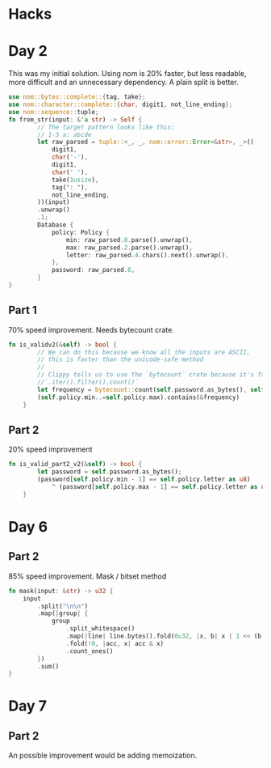 # Hacks

# Day 2

This was my initial solution. Using nom is 20% faster, but less readable, more difficult and an unnecessary dependency. A plain split is better.
```Rust
use nom::bytes::complete::{tag, take};
use nom::character::complete::{char, digit1, not_line_ending};
use nom::sequence::tuple;
fn from_str(input: &'a str) -> Self {
        // The target pattern looks like this:
        // 1-3 a: abcde
        let raw_parsed = tuple::<_, _, nom::error::Error<&str>, _>((
            digit1,
            char('-'),
            digit1,
            char(' '),
            take(1usize),
            tag(": "),
            not_line_ending,
        ))(input)
        .unwrap()
        .1;
        Database {
            policy: Policy {
                min: raw_parsed.0.parse().unwrap(),
                max: raw_parsed.2.parse().unwrap(),
                letter: raw_parsed.4.chars().next().unwrap(),
            },
            password: raw_parsed.6,
        }
} 

```
## Part 1
70% speed improvement. Needs bytecount crate.
```Rust 
fn is_validv2(&self) -> bool {
        // We can do this because we know all the inputs are ASCII,
        // this is faster than the unicode-safe method
        //
        // Clippy tells us to use the `bytecount` crate because it's faster than doing 
        //`.iter().filter().count()`
        let frequency = bytecount::count(self.password.as_bytes(), self.policy.letter as u8);
        (self.policy.min..=self.policy.max).contains(&frequency)
    }
```

## Part 2
20% speed improvement
```Rust 
fn is_valid_part2_v2(&self) -> bool {
        let password = self.password.as_bytes();
        (password[self.policy.min - 1] == self.policy.letter as u8)
            ^ (password[self.policy.max - 1] == self.policy.letter as u8)
    }
```

# Day 6

## Part 2
85% speed improvement. Mask / bitset method
```Rust 
fn mask(input: &str) -> u32 {
    input
        .split("\n\n")
        .map(|group| {
            group
                .split_whitespace()
                .map(|line| line.bytes().fold(0u32, |x, b| x | 1 << (b - b'a')))
                .fold(!0, |acc, x| acc & x)
                .count_ones()
        })
        .sum()
}
```

# Day 7
## Part 2
An possible improvement would be adding memoization.